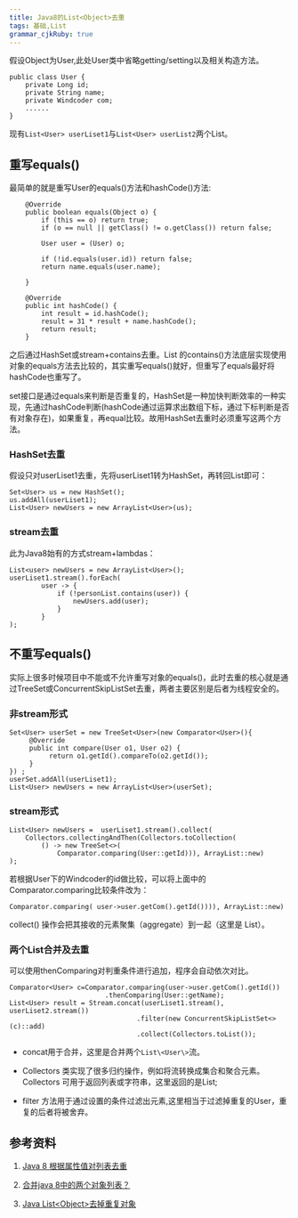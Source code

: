 ```yaml
---
title: Java8的List<Object>去重
tags: 基础,List
grammar_cjkRuby: true
---
```

假设Object为User,此处User类中省略getting/setting以及相关构造方法。
```
public class User {
	private Long id;
	private String name;
	private Windcoder com;
	......
}
```
现有```List<User> userLiset1```与```List<User> userList2```两个List。
## 重写equals()
最简单的就是重写User的equals()方法和hashCode()方法:
```
    @Override
    public boolean equals(Object o) {
        if (this == o) return true;
        if (o == null || getClass() != o.getClass()) return false;

        User user = (User) o;

        if (!id.equals(user.id)) return false;
        return name.equals(user.name);

    }

    @Override
    public int hashCode() {
        int result = id.hashCode();
        result = 31 * result + name.hashCode();
        return result;
    }
```
之后通过HashSet或stream+contains去重。List 的contains()方法底层实现使用对象的equals方法去比较的，其实重写equals()就好，但重写了equals最好将hashCode也重写了。

set接口是通过equals来判断是否重复的，HashSet是一种加快判断效率的一种实现，先通过hashCode判断(hashCode通过运算求出数组下标，通过下标判断是否有对象存在)，如果重复，再equal比较。故用HashSet去重时必须重写这两个方法。

### HashSet去重
假设只对userLiset1去重，先将userLiset1转为HashSet，再转回List即可：
```
Set<User> us = new HashSet();
us.addAll(userLiset1);
List<User> newUsers = new ArrayList<User>(us);
```
### stream去重
此为Java8始有的方式stream+lambdas：
```
List<user> newUsers = new ArrayList<User>();
userLiset1.stream().forEach(
		user -> {
			if (!personList.contains(user)) {
				newUsers.add(user);
			}
		}
);
```
## 不重写equals()

实际上很多时候项目中不能或不允许重写对象的equals()，此时去重的核心就是通过TreeSet或ConcurrentSkipListSet去重，两者主要区别是后者为线程安全的。

### 非stream形式
```
Set<User> userSet = new TreeSet<User>(new Comparator<User>(){
	 @Override
	 public int compare(User o1, User o2) {
		  return o1.getId().compareTo(o2.getId()); 
	 }
}) ;
userSet.addAll(userLiset1);
List<User> newUsers = new ArrayList<User>(userSet);
```
### stream形式
```
List<User> newUsers =  userLiset1.stream().collect(
	Collectors.collectingAndThen(Collectors.toCollection(
		() -> new TreeSet<>(
			Comparator.comparing(User::getId))), ArrayList::new)
);
```
若根据User下的Windcoder的id做比较，可以将上面中的Comparator.comparing比较条件改为：
```
Comparator.comparing( user->user.getCom().getId()))), ArrayList::new)
```
collect() 操作会把其接收的元素聚集（aggregate）到一起（这里是 List）。

### 两个List合并及去重
可以使用thenComparing对判重条件进行追加，程序会自动依次对比。
```
Comparator<User> c=Comparator.comparing(user->user.getCom().getId())
						.thenComparing(User::getName);
List<User> result = Stream.concat(userLiset1.stream(), userLiset2.stream())
    			                .filter(new ConcurrentSkipListSet<>(c)::add)
    			                .collect(Collectors.toList());
```
- concat用于合并，这里是合并两个```List\<User\>```流。

- Collectors 类实现了很多归约操作，例如将流转换成集合和聚合元素。Collectors 可用于返回列表或字符串，这里返回的是List;

- filter 方法用于通过设置的条件过滤出元素,这里相当于过滤掉重复的User，重复的后者将被舍弃。

## 参考资料

1. [Java 8 根据属性值对列表去重](https://blog.csdn.net/wang704987562/article/details/79300393)

2. [合并java 8中的两个对象列表？](https://cloud.tencent.com/developer/ask/51866)

3. [Java List\<Object\>去掉重复对象](https://blog.csdn.net/bestxiaok/article/details/75087649)